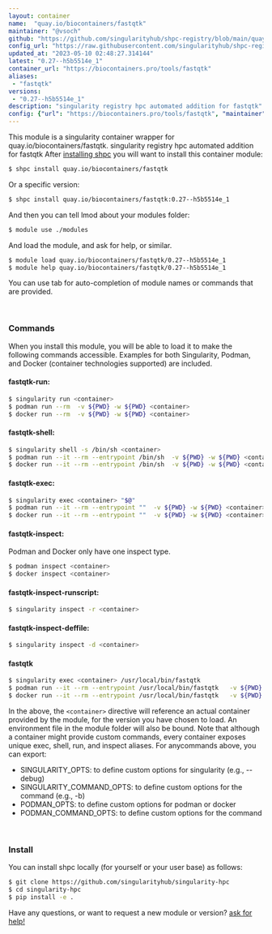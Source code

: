 ```yaml
---
layout: container
name:  "quay.io/biocontainers/fastqtk"
maintainer: "@vsoch"
github: "https://github.com/singularityhub/shpc-registry/blob/main/quay.io/biocontainers/fastqtk/container.yaml"
config_url: "https://raw.githubusercontent.com/singularityhub/shpc-registry/main/quay.io/biocontainers/fastqtk/container.yaml"
updated_at: "2023-05-10 02:48:27.314144"
latest: "0.27--h5b5514e_1"
container_url: "https://biocontainers.pro/tools/fastqtk"
aliases:
 - "fastqtk"
versions:
 - "0.27--h5b5514e_1"
description: "singularity registry hpc automated addition for fastqtk"
config: {"url": "https://biocontainers.pro/tools/fastqtk", "maintainer": "@vsoch", "description": "singularity registry hpc automated addition for fastqtk", "latest": {"0.27--h5b5514e_1": "sha256:c4fa685a5ee96a2b528b40e9676e06d1cfa259cbe6cedbca57562b09d2b50320"}, "tags": {"0.27--h5b5514e_1": "sha256:c4fa685a5ee96a2b528b40e9676e06d1cfa259cbe6cedbca57562b09d2b50320"}, "docker": "quay.io/biocontainers/fastqtk", "aliases": {"fastqtk": "/usr/local/bin/fastqtk"}}
---
```


This module is a singularity container wrapper for quay.io/biocontainers/fastqtk.
singularity registry hpc automated addition for fastqtk
After [installing shpc](#install) you will want to install this container module:


```bash
$ shpc install quay.io/biocontainers/fastqtk
```

Or a specific version:

```bash
$ shpc install quay.io/biocontainers/fastqtk:0.27--h5b5514e_1
```

And then you can tell lmod about your modules folder:

```bash
$ module use ./modules
```

And load the module, and ask for help, or similar.

```bash
$ module load quay.io/biocontainers/fastqtk/0.27--h5b5514e_1
$ module help quay.io/biocontainers/fastqtk/0.27--h5b5514e_1
```

You can use tab for auto-completion of module names or commands that are provided.

<br>

### Commands

When you install this module, you will be able to load it to make the following commands accessible.
Examples for both Singularity, Podman, and Docker (container technologies supported) are included.

#### fastqtk-run:

```bash
$ singularity run <container>
$ podman run --rm  -v ${PWD} -w ${PWD} <container>
$ docker run --rm  -v ${PWD} -w ${PWD} <container>
```

#### fastqtk-shell:

```bash
$ singularity shell -s /bin/sh <container>
$ podman run --it --rm --entrypoint /bin/sh  -v ${PWD} -w ${PWD} <container>
$ docker run --it --rm --entrypoint /bin/sh  -v ${PWD} -w ${PWD} <container>
```

#### fastqtk-exec:

```bash
$ singularity exec <container> "$@"
$ podman run --it --rm --entrypoint ""  -v ${PWD} -w ${PWD} <container> "$@"
$ docker run --it --rm --entrypoint ""  -v ${PWD} -w ${PWD} <container> "$@"
```

#### fastqtk-inspect:

Podman and Docker only have one inspect type.

```bash
$ podman inspect <container>
$ docker inspect <container>
```

#### fastqtk-inspect-runscript:

```bash
$ singularity inspect -r <container>
```

#### fastqtk-inspect-deffile:

```bash
$ singularity inspect -d <container>
```


#### fastqtk

```bash
$ singularity exec <container> /usr/local/bin/fastqtk
$ podman run --it --rm --entrypoint /usr/local/bin/fastqtk   -v ${PWD} -w ${PWD} <container> -c " $@"
$ docker run --it --rm --entrypoint /usr/local/bin/fastqtk   -v ${PWD} -w ${PWD} <container> -c " $@"
```



In the above, the `<container>` directive will reference an actual container provided
by the module, for the version you have chosen to load. An environment file in the
module folder will also be bound. Note that although a container
might provide custom commands, every container exposes unique exec, shell, run, and
inspect aliases. For anycommands above, you can export:

 - SINGULARITY_OPTS: to define custom options for singularity (e.g., --debug)
 - SINGULARITY_COMMAND_OPTS: to define custom options for the command (e.g., -b)
 - PODMAN_OPTS: to define custom options for podman or docker
 - PODMAN_COMMAND_OPTS: to define custom options for the command

<br>

### Install

You can install shpc locally (for yourself or your user base) as follows:

```bash
$ git clone https://github.com/singularityhub/singularity-hpc
$ cd singularity-hpc
$ pip install -e .
```

Have any questions, or want to request a new module or version? [ask for help!](https://github.com/singularityhub/singularity-hpc/issues)
